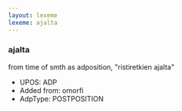 ```yaml
---
layout: lexeme
lexeme: ajalta
---
```


###  ajalta

from time of smth as adposition, "ristiretkien ajalta"
* UPOS:  ADP
* Added from:  omorfi
* AdpType:  POSTPOSITION

